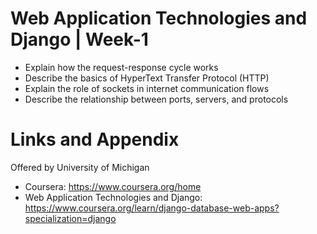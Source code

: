 # Web Application Technologies and Django | Week-1

* Explain how the request-response cycle works
* Describe the basics of HyperText Transfer Protocol (HTTP)
* Explain the role of sockets in internet communication flows
* Describe the relationship between ports, servers, and protocols

Links and Appendix
========================================================
Offered by University of Michigan


- Coursera: https://www.coursera.org/home
- Web Application Technologies and Django: https://www.coursera.org/learn/django-database-web-apps?specialization=django
